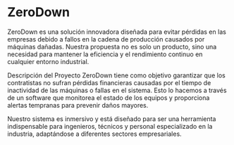 # ZeroDown

ZeroDown es una solución innovadora diseñada para evitar pérdidas en las empresas debido a fallos en la cadena de producción causados por máquinas dañadas. Nuestra propuesta no es solo un producto, sino una necesidad para mantener la eficiencia y el rendimiento continuo en cualquier entorno industrial.

Descripción del Proyecto
ZeroDown tiene como objetivo garantizar que los contratistas no sufran pérdidas financieras causadas por el tiempo de inactividad de las máquinas o fallas en el sistema. Esto lo hacemos a través de un software que monitorea el estado de los equipos y proporciona alertas tempranas para prevenir daños mayores.

Nuestro sistema es inmersivo y está diseñado para ser una herramienta indispensable para ingenieros, técnicos y personal especializado en la industria, adaptándose a diferentes sectores empresariales.
